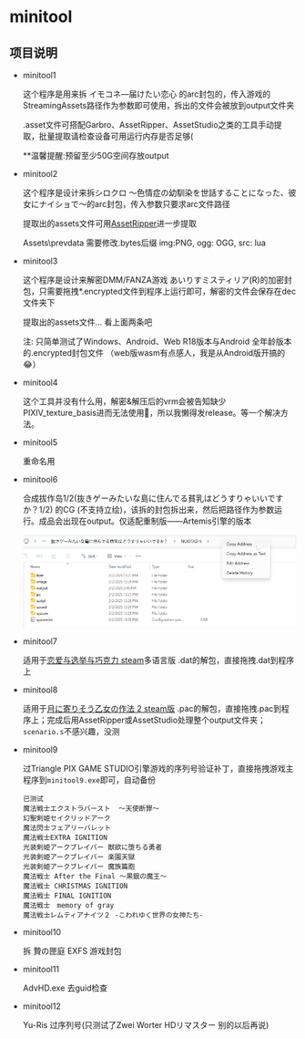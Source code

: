 # minitool

## 项目说明
- minitool1

    这个程序是用来拆 イモコネ—届けたい恋心 的arc封包的，传入游戏的StreamingAssets路径作为参数即可使用，拆出的文件会被放到output文件夹

    .asset文件可搭配Garbro、AssetRipper、AssetStudio之类的工具手动提取，批量提取请检查设备可用运行内存是否足够(

    **温馨提醒:预留至少50G空间存放output

- minitool2

    这个程序是设计来拆シロクロ ～色情症の幼馴染を世話することになった、彼女にナイショで～的arc封包，传入参数只要求arc文件路径

    提取出的assets文件可用[AssetRipper](https://github.com/AssetRipper/AssetRipper)进一步提取

    Assets\prevdata
    需要修改.bytes后缀
    img:PNG, ogg: OGG, src: lua

- minitool3

    这个程序是设计来解密DMM/FANZA游戏 あいりすミスティリア(R)的加密封包，只需要拖拽*.encrypted文件到程序上运行即可，解密的文件会保存在dec文件夹下

    提取出的assets文件... 看上面两条吧

    注: 只简单测试了Windows、Android、Web R18版本与Android 全年龄版本的.encrypted封包文件
    （web版wasm有点感人，我是从Android版开搞的😂）

- minitool4

    这个工具并没有什么用，解密&解压后的vrm会被告知缺少PIXIV_texture_basis进而无法使用💢，所以我懒得发release。等一个解决方法。

- minitool5

    重命名用

- minitool6

    合成拔作岛1/2(抜きゲーみたいな島に住んでる貧乳はどうすりゃいいですか？1/2) 的CG (不支持立绘)，该拆的封包拆出来，然后把路径作为参数运行。成品会出现在output。仅适配重制版——Artemis引擎的版本

    ![](img/minitool6_1.png)

- minitool7

  适用于[恋爱与选举与巧克力 steam](https://store.steampowered.com/app/3027600/_/)多语言版 .dat的解包，直接拖拽.dat到程序上

- minitool8

  适用于[月に寄りそう乙女の作法 2 steam版](https://store.steampowered.com/app/3446150/Tsuki_ni_Yorisou_Otome_no_Sahou_2/?l=japanese) .pac的解包，直接拖拽.pac到程序上；完成后用AssetRipper或AssetStudio处理整个output文件夹；`scenario.s`不感兴趣，没测

- minitool9

    过Triangle PIX GAME STUDIO引擎游戏的序列号验证补丁，直接拖拽游戏主程序到`minitool9.exe`即可，自动备份

    ```
    已测试
    魔法戦士エクストラバースト  ～天使断罪～
    幻聖剣姫セイクリッドアーク
    魔法閃士フェアリーバレット
    魔法戦士EXTRA IGNITION
    光装剣姫アークブレイバー 獣欲に堕ちる勇者
    光装剣姫アークブレイバー 楽園天獄
    光装剣姫アークブレイバー 魔族篇胞
    魔法戦士 After the Final ～黒銀の魔王～
    魔法戦士 CHRISTMAS IGNITION
    魔法戦士 FINAL IGNITION
    魔法戦士　memory of gray
    魔法戦士レムティアナイツ２ -こわれゆく世界の女神たち-
    ```

- minitool10

    拆 贄の匣庭 EXFS 游戏封包

- minitool11

    AdvHD.exe 去guid检查

- minitool12

    Yu-Ris 过序列号(只测试了Zwei Worter HDリマスター 别的以后再说)